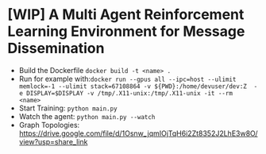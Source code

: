 # [WIP] A Multi Agent Reinforcement Learning Environment for Message Dissemination

- Build the Dockerfile `docker build -t <name> .` 
- Run for example with:`docker run --gpus all --ipc=host --ulimit memlock=-1 --ulimit stack=67108864 -v ${PWD}:/home/devuser/dev:Z  -e DISPLAY=$DISPLAY -v /tmp/.X11-unix:/tmp/.X11-unix -it --rm  <name>`
- Start Training: `python main.py`
- Watch the agent: `python main.py --watch`
- Graph Topologies: https://drive.google.com/file/d/1Osnw_jqmIOjTqH6i2Zt8352J2LhE3w8O/view?usp=share_link